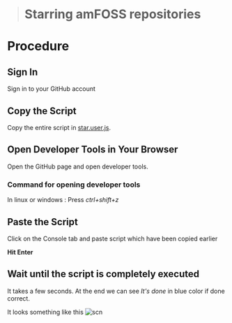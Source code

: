  ># **Starring amFOSS repositories**

# Procedure

## Sign In
Sign in to your GitHub account

## Copy the Script
Copy the entire script in  [star.user.js](https://raw.githubusercontent.com/amfoss/star-me/master/star.user.js).

## Open Developer Tools in Your Browser
Open the GitHub page and open developer tools.

### Command for opening developer tools 
In linux or windows : Press *ctrl+shift+z*

## Paste the Script
Click on the Console tab and paste script which have been copied earlier

**Hit Enter**

## Wait until the script is completely executed

It takes a few seconds.
At the end we can see *It's done* in blue color if done correct.

It looks something like this ![scn](https://github.com/adarshreddy-g/amFOSS_tasks/blob/master/Task-1/Screenshot%20from%202020-10-21%2021-43-45.png?raw=true)
